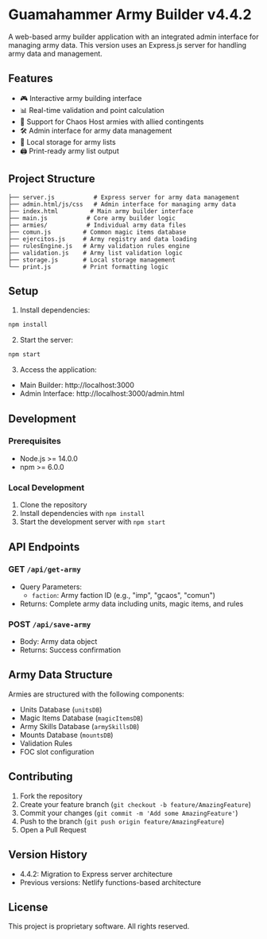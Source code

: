 # Guamahammer Army Builder v4.4.2

A web-based army builder application with an integrated admin interface for managing army data. This version uses an Express.js server for handling army data and management.

## Features

- 🎮 Interactive army building interface
- 📊 Real-time validation and point calculation
- 🎯 Support for Chaos Host armies with allied contingents
- 🛠 Admin interface for army data management
- 💾 Local storage for army lists
- 🖨 Print-ready army list output

## Project Structure

```
├── server.js           # Express server for army data management
├── admin.html/js/css   # Admin interface for managing army data
├── index.html         # Main army builder interface
├── main.js           # Core army builder logic
├── armies/           # Individual army data files
├── comun.js         # Common magic items database
├── ejercitos.js     # Army registry and data loading
├── rulesEngine.js   # Army validation rules engine
├── validation.js    # Army list validation logic
├── storage.js       # Local storage management
└── print.js         # Print formatting logic
```

## Setup

1. Install dependencies:
```bash
npm install
```

2. Start the server:
```bash
npm start
```

3. Access the application:
- Main Builder: http://localhost:3000
- Admin Interface: http://localhost:3000/admin.html

## Development

### Prerequisites
- Node.js >= 14.0.0
- npm >= 6.0.0

### Local Development
1. Clone the repository
2. Install dependencies with `npm install`
3. Start the development server with `npm start`

## API Endpoints

### GET `/api/get-army`
- Query Parameters:
  - `faction`: Army faction ID (e.g., "imp", "gcaos", "comun")
- Returns: Complete army data including units, magic items, and rules

### POST `/api/save-army`
- Body: Army data object
- Returns: Success confirmation

## Army Data Structure

Armies are structured with the following components:
- Units Database (`unitsDB`)
- Magic Items Database (`magicItemsDB`)
- Army Skills Database (`armySkillsDB`)
- Mounts Database (`mountsDB`)
- Validation Rules
- FOC slot configuration

## Contributing

1. Fork the repository
2. Create your feature branch (`git checkout -b feature/AmazingFeature`)
3. Commit your changes (`git commit -m 'Add some AmazingFeature'`)
4. Push to the branch (`git push origin feature/AmazingFeature`)
5. Open a Pull Request

## Version History

- 4.4.2: Migration to Express server architecture
- Previous versions: Netlify functions-based architecture

## License

This project is proprietary software. All rights reserved.